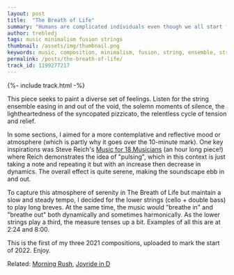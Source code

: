 ```yaml
---
layout: post
title:  "The Breath of Life"
summary: "Humans are complicated individuals even though we all start from two cells."
author: trebledj
tags: music minimalism fusion strings
thumbnail: /assets/img/thumbnail.png
keywords: music, composition, minimalism, fusion, string, ensemble, string ensemble, emotional, peaceful, serene
permalink: /posts/the-breath-of-life/
track_id: 1199277217
---
```


{%- include track.html -%}
<br/>

This piece seeks to paint a diverse set of feelings. Listen for the string ensemble easing in and out of the void, the solemn moments of silence, the lightheartedness of the syncopated pizzicato, the relentless cycle of tension and relief.

In some sections, I aimed for a more contemplative and reflective mood or atmosphere (which is partly why it goes over the 10-minute mark). One key inspirations was Steve Reich's [Music for 18 Musicians](https://en.wikipedia.org/wiki/Music_for_18_Musicians) (an hour long piece!) where Reich demonstrates the idea of "pulsing", which in this context is just taking a note and repeating it but with an increase then decrease in dynamics. The overall effect is quite serene, making the soundscape ebb in and out.

To capture this atmosphere of serenity in The Breath of Life but maintain a slow and steady tempo, I decided for the lower strings (cello + double bass) to play long breves. At the same time, the music would "breathe in" and "breathe out" both dynamically and sometimes harmonically. As the lower strings play a third, the measure tenses up a bit. Examples of all this are at 2:24 and 8:00.

This is the first of my three 2021 compositions, uploaded to mark the start of 2022. Enjoy.

Related: [Morning Rush](/posts/morning-rush/), [Joyride in D](/posts/joyride-in-d/)
